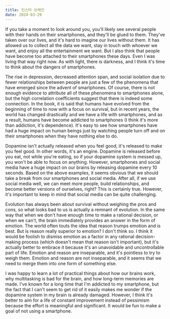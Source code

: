 ```yaml
---
title: 인스타 브레인
date: 2024-03-29
---
```


If you take a moment to look around you, you'll likely see several people with their hands on their smartphones, and they'll be glued to them. They've taken over our lives, and it's hard to imagine our lives without them. It has allowed us to collect all the data we want, stay in touch with whoever we want, and enjoy all the entertainment we want. But I also think that people have become too attached to their smartphones these days. Even I was living that way right now. As with light, there is darkness, and I think it's time to think about the dangers of smartphones.


The rise in depression, decreased attention span, and social isolation due to fewer relationships between people are just a few of the phenomena that have emerged since the advent of smartphones. Of course, there is not enough evidence to attribute all of these phenomena to smartphones alone, but the high correlation coefficients suggest that there is indeed some connection. In the book, it is said that humans have evolved from the beginning of time to now with a focus on survival, but in recent years, the world has changed drastically and we have a life with smartphones, and as a result, humans have become addicted to smartphones (I think it's more than addiction, it's dependence). It's easy to see how smartphones have had a huge impact on human beings just by watching people turn off and on their smartphones when they have nothing else to do.



Dopamine isn't actually released when you feel good, it's released to make you feel good. In other words, it's an engine. Dopamine is released before you eat, not while you're eating, so if your dopamine system is messed up, you won't be able to focus on anything. However, smartphones and social media have a huge impact on our brains by releasing dopamine every 10 seconds. Based on the above examples, it seems obvious that we should take a break from our smartphones and social media. After all, if we use social media well, we can meet more people, build relationships, and become better versions of ourselves, right? This is certainly true. However, it's important to keep in mind that social media can be quite challenging.


Evolution has always been about survival without weighing the pros and cons, so what looks bad to us is actually a remnant of evolution. In the same way that when we don't have enough time to make a rational decision, or when we can't, the brain immediately provides an answer in the form of emotion. The world often touts the idea that reason trumps emotion and is best. But is reason really superior to emotion? I don't think so. I think it would be foolish to dismiss emotion as a factor in any rational decision-making process (which doesn't mean that reason isn't important), but it's actually better to embrace it because it's an unavoidable and uncontrollable part of life. Emotion and reason are inseparable, and it's pointless to try to weigh them. Emotion and reason are not inseparable, and it seems that we need to merge them into one form of something else.

I was happy to learn a lot of practical things about how our brains work, why multitasking is bad for the brain, and how long-term memories are made. I've known for a long time that I'm addicted to my smartphone, but the fact that I can't seem to get rid of it easily makes me wonder if the dopamine system in my brain is already damaged. However, I think it's better to aim for a life of constant improvement instead of pessimism because the effort is meaningful and significant. It would be fun to make a goal of not using a smartphone.

